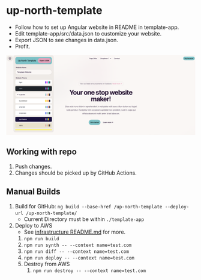 # up-north-template

- Follow how to set up Angular website in README in template-app.
- Edit template-app/src/data.json to customize your website.
- Export JSON to see changes in data.json.
- Profit.

![Image of Up North Template](Documents/website.png "Image of Up North Template")

## Working with repo
1. Push changes.
1. Changes should be picked up by GitHub Actions.

## Manual Builds
1. Build for GitHub: ```ng build --base-href /up-north-template --deploy-url /up-north-template/```
   - Current Directory must be within ```./template-app```
1. Deploy to AWS
   - See [infrastructure README.md](./infrastructure/README.md) for more.
   1. ```npm run build```
   1. ```npm run synth -- --context name=test.com```
   1. ```npm run diff -- --context name=test.com```
   1. ```npm run deploy -- --context name=test.com```
   1. Destroy from AWS
      1. ```npm run destroy -- --context name=test.com```
